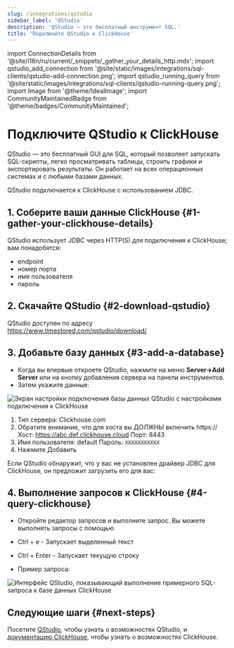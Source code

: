 ```yaml
---
slug: /integrations/qstudio
sidebar_label: 'QStudio'
description: 'QStudio — это бесплатный инструмент SQL.'
title: 'Подключите QStudio к ClickHouse'
---
```


import ConnectionDetails from '@site/i18n/ru/current/_snippets/_gather_your_details_http.mdx';
import qstudio_add_connection from '@site/static/images/integrations/sql-clients/qstudio-add-connection.png';
import qstudio_running_query from '@site/static/images/integrations/sql-clients/qstudio-running-query.png';
import Image from '@theme/IdealImage';
import CommunityMaintainedBadge from '@theme/badges/CommunityMaintained';


# Подключите QStudio к ClickHouse

<CommunityMaintainedBadge/>

QStudio — это бесплатный GUI для SQL, который позволяет запускать SQL-скрипты, легко просматривать таблицы, строить графики и экспортировать результаты. Он работает на всех операционных системах и с любыми базами данных.

QStudio подключается к ClickHouse с использованием JDBC.

## 1. Соберите ваши данные ClickHouse {#1-gather-your-clickhouse-details}

QStudio использует JDBC через HTTP(S) для подключения к ClickHouse; вам понадобятся:

- endpoint
- номер порта
- имя пользователя
- пароль

<ConnectionDetails />

## 2. Скачайте QStudio {#2-download-qstudio}

QStudio доступен по адресу https://www.timestored.com/qstudio/download/

## 3. Добавьте базу данных {#3-add-a-database}

- Когда вы впервые откроете QStudio, нажмите на меню **Server->Add Server** или на кнопку добавления сервера на панели инструментов.
- Затем укажите данные:

<Image img={qstudio_add_connection} size="lg" border alt="Экран настройки подключения базы данных QStudio с настройками подключения к ClickHouse" />

1.   Тип сервера: Clickhouse.com
2.    Обратите внимание, что для хоста вы ДОЛЖНЫ включить https://
    Хост: https://abc.def.clickhouse.cloud
    Порт: 8443
3.  Имя пользователя: default
    Пароль: `XXXXXXXXXXX`
 4. Нажмите Добавить

Если QStudio обнаружит, что у вас не установлен драйвер JDBC для ClickHouse, он предложит загрузить его для вас:

## 4. Выполнение запросов к ClickHouse {#4-query-clickhouse}

- Откройте редактор запросов и выполните запрос. Вы можете выполнять запросы с помощью
- Ctrl + e - Запускает выделенный текст
- Ctrl + Enter - Запускает текущую строку

- Пример запроса:

<Image img={qstudio_running_query} size="lg" border alt="Интерфейс QStudio, показывающий выполнение примерного SQL-запроса к базе данных ClickHouse" />

## Следующие шаги {#next-steps}

Посетите [QStudio](https://www.timestored.com/qstudio), чтобы узнать о возможностях QStudio, и [документацию ClickHouse](https://clickhouse.com/docs), чтобы узнать о возможностях ClickHouse.
